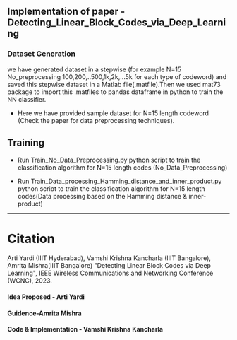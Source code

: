 ## Implementation of paper - Detecting_Linear_Block_Codes_via_Deep_Learning


### Dataset Generation
we have generated dataset in a stepwise (for example N=15 No_preprocessing  100,200,..500,1k,2k,...5k for each type of codeword) and saved this stepwise dataset in a Matlab file(.matfile).Then we used mat73 package to import this .matfiles to pandas dataframe in python to train the NN classifier.

+ Here we have provided sample dataset for N=15 length codeword (Check the paper for data preprocessing techniques).


## Training

+ Run  Train_No_Data_Preprocessing.py python script to train the classification algorithm for N=15 length codes (No_Data_Preprocessing) 

+ Run Train_Data_processing_Hamming_distance_and_inner_product.py python script to train the classification algorithm for N=15 length codes(Data processing based on the Hamming distance & inner-product)

***


# Citation

Arti Yardi (IIIT Hyderabad), Vamshi Krishna Kancharla (IIIT Bangalore), Amrita Mishra(IIIT Bangalore) "Detecting Linear Block Codes via Deep Learning", IEEE Wireless Communications and Networking Conference (WCNC), 2023.

#### Idea Proposed - Arti Yardi 
#### Guidence-Amrita Mishra
#### Code & Implementation - Vamshi Krishna Kancharla


